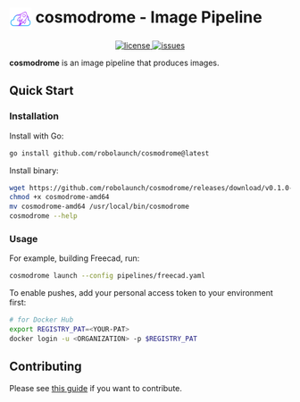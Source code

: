 # <img src="https://raw.githubusercontent.com/robolaunch/trademark/main/logos/svg/rocket.svg" width="40" height="40" align="top"> **cosmodrome** - Image Pipeline

<div align="center">
  <p align="center">
    <a href="https://github.com/robolaunch/robot-image-pipeline/blob/main/LICENSE">
      <img src="https://img.shields.io/github/license/robolaunch/robot-image-pipeline" alt="license">
    </a>
    <a href="https://github.com/robolaunch/robot-image-pipeline/issues">
      <img src="https://img.shields.io/github/issues/robolaunch/robot-image-pipeline" alt="issues">
    </a>
  </p>
</div>

**cosmodrome** is an image pipeline that produces images.
## Quick Start

### Installation

Install with Go:

```bash
go install github.com/robolaunch/cosmodrome@latest
```

Install binary:

```bash
wget https://github.com/robolaunch/cosmodrome/releases/download/v0.1.0-alpha.1/cosmodrome-amd64
chmod +x cosmodrome-amd64
mv cosmodrome-amd64 /usr/local/bin/cosmodrome
cosmodrome --help
```

### Usage

For example, building Freecad, run:

```bash
cosmodrome launch --config pipelines/freecad.yaml
```

To enable pushes, add your personal access token to your environment first:

```bash
# for Docker Hub
export REGISTRY_PAT=<YOUR-PAT>
docker login -u <ORGANIZATION> -p $REGISTRY_PAT
```

## Contributing

Please see [this guide](./CONTRIBUTING) if you want to contribute.
